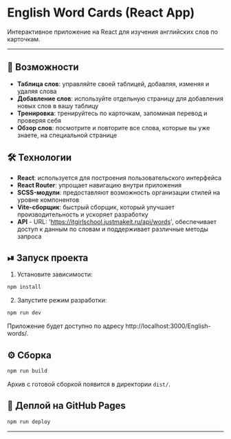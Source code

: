 # English Word Cards (React App)

Интерактивное приложение на React для изучения английских слов по карточкам.

---

## 🚀 Возможности

 - **Таблица слов**: управляйте своей таблицей, добавляя, изменяя и удаляя слова
 - **Добавление слов**: используйте отдельную страницу для добавления новых слов в вашу таблицу
 - **Тренировка**: тренируйтесь по карточкам, запоминая перевод и проверяя себя
 - **Обзор слов**: посмотрите и повторите все слова, которые вы уже знаете, на специальной странице

## 🛠 Технологии

- **React**: используется для построения пользовательского интерфейса
- **React Router**: упрощает навигацию внутри приложения
- **SCSS-модули**: предоставляют возможность организации стилей на уровне компонентов
- **Vite-сборщик**: быстрый сборщик, который улучшает производительность и ускоряет разработку
- **API** - URL: 'https://itgirlschool.justmakeit.ru/api/words', обеспечивает доступ к данным по словам и поддерживает различные методы запроса

## ⏯ Запуск проекта

1. Установите зависимости:

```bash
npm install
```

2. Запустите режим разработки:

```bash
npm run dev 
```

Приложение будет доступно по адресу http://localhost:3000/English-words/.

## ⚙️ Сборка

```bash
npm run build
```

Архив с готовой сборкой появится в директории `dist/`.

## 🚢 Деплой на GitHub Pages

```bash
npm run deploy
```

---
